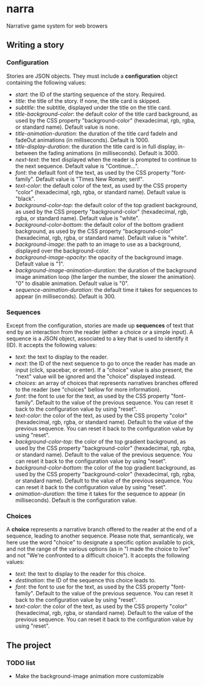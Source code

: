# narra
 Narrative game system for web browers

 ## Writing a story

 ### Configuration
 Stories are JSON objects. They must include a **configuration** object containing the following values:
 * *start*: the ID of the starting sequence of the story. Required.
 * *title*: the title of the story. If none, the title card is skipped.
 * *subtitle*: the subtitle, displayed under the title on the title card.
 * *title-background-color*: the default color of the title card background, as used by the CSS property "background-color" (hexadecimal, rgb, rgba, or standard name). Default value is none.
 * *title-animation-duration*: the duration of the title card fadeIn and fadeOut animations (in milliseconds). Default is 1000.
 * *title-display-duration*: the duration the title card is in full display, in-between the fading animations (in milliseconds). Default is 3000.
 * *next-text*: the text displayed when the reader is prompted to continue to the next sequence. Default value is "Continue...".
 * *font*: the default font of the text, as used by the CSS property "font-family". Default value is "Times New Roman; serif".
 * *text-color*: the default color of the text, as used by the CSS property "color" (hexadecimal, rgb, rgba, or standard name). Default value is "black".
 * *background-color-top*: the default color of the top gradient background, as used by the CSS property "background-color" (hexadecimal, rgb, rgba, or standard name). Default value is "white".
 * *background-color-bottom*: the default color of the bottom gradient background, as used by the CSS property "background-color" (hexadecimal, rgb, rgba, or standard name). Default value is "white".
 * *background-image*: the path to an image to use as a background, displayed over the background-color.
 * *background-image-opacity*: the opacity of the background image. Default value is "1".
 * *background-image-animation-duration*: the duration of the background image animation loop (the larger the number, the slower the animation). "0" to disable animation. Default value is "0".
 * *sequence-animation-duration*: the default time it takes for sequences to appear (in milliseconds). Default is 300.

 ### Sequences
 Except from the configuration, stories are made up **sequences** of text that end by an interaction from the reader (either a choice or a simple input). A sequence is a JSON object, associated to a key that is used to identify it (ID). It accepts the following values:
 * *text*: the text to display to the reader.
 * *next*: the ID of the next sequence to go to once the reader has made an input (click, spacebar, or enter). If a "choice" value is also present, the "next" value will be ignored and the "choice" displayed instead.
 * *choices*: an array of choices that represents narratives branches offered to the reader (see "choices" bellow for more information).
 * *font*: the font to use for the text, as used by the CSS property "font-family". Default to the value of the previous sequence. You can reset it back to the configuration value by using "reset".
 * *text-color*: the color of the text, as used by the CSS property "color" (hexadecimal, rgb, rgba, or standard name). Default to the value of the previous sequence. You can reset it back to the configuration value by using "reset".
 * *background-color-top*: the color of the top gradient background, as used by the CSS property "background-color" (hexadecimal, rgb, rgba, or standard name). Default to the value of the previous sequence. You can reset it back to the configuration value by using "reset".
 * *background-color-bottom*: the color of the top gradient background, as used by the CSS property "background-color" (hexadecimal, rgb, rgba, or standard name). Default to the value of the previous sequence. You can reset it back to the configuration value by using "reset".
 * *animation-duration*: the time it takes for the sequence to appear (in milliseconds). Default is the configuration value.

 ### Choices
 A **choice** represents a narrative branch offered to the reader at the end of a sequence, leading to another sequence. Please note that, semanticaly, we here use the word "choice" to designate a specific option available to pick, and not the range of the various options (as in "I made the choice to live" and not "We're confronted to a difficult choice"). It accepts the following values:
 * *text*: the text to display to the reader for this choice.
 * *destination*: the ID of the sequence this choice leads to.
 * *font*: the font to use for the text, as used by the CSS property "font-family". Default to the value of the previous sequence. You can reset it back to the configuration value by using "reset".
 * *text-color*: the color of the text, as used by the CSS property "color" (hexadecimal, rgb, rgba, or standard name). Default to the value of the previous sequence. You can reset it back to the configuration value by using "reset".

 ## The project

 ### TODO list
 * Make the background-image animation more customizable